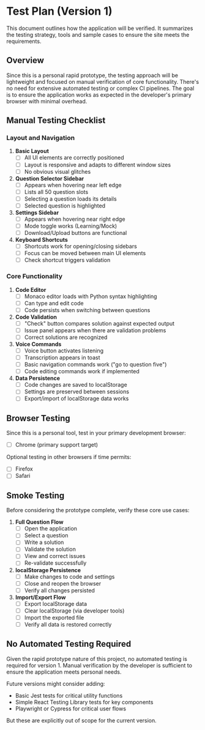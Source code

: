 # Test Plan (Version 1)

This document outlines how the application will be verified. It summarizes the testing strategy, tools and sample cases to ensure the site meets the requirements.

## Overview

Since this is a personal rapid prototype, the testing approach will be lightweight and focused on manual verification of core functionality. There's no need for extensive automated testing or complex CI pipelines. The goal is to ensure the application works as expected in the developer's primary browser with minimal overhead.

## Manual Testing Checklist

### Layout and Navigation

1. **Basic Layout**
   - [ ] All UI elements are correctly positioned
   - [ ] Layout is responsive and adapts to different window sizes
   - [ ] No obvious visual glitches

2. **Question Selector Sidebar**
   - [ ] Appears when hovering near left edge
   - [ ] Lists all 50 question slots
   - [ ] Selecting a question loads its details
   - [ ] Selected question is highlighted

3. **Settings Sidebar**
   - [ ] Appears when hovering near right edge
   - [ ] Mode toggle works (Learning/Mock)
   - [ ] Download/Upload buttons are functional

4. **Keyboard Shortcuts**
   - [ ] Shortcuts work for opening/closing sidebars
   - [ ] Focus can be moved between main UI elements
   - [ ] Check shortcut triggers validation

### Core Functionality

1. **Code Editor**
   - [ ] Monaco editor loads with Python syntax highlighting
   - [ ] Can type and edit code
   - [ ] Code persists when switching between questions

2. **Code Validation**
   - [ ] "Check" button compares solution against expected output
   - [ ] Issue panel appears when there are validation problems
   - [ ] Correct solutions are recognized

3. **Voice Commands**
   - [ ] Voice button activates listening
   - [ ] Transcription appears in toast
   - [ ] Basic navigation commands work ("go to question five")
   - [ ] Code editing commands work if implemented

4. **Data Persistence**
   - [ ] Code changes are saved to localStorage
   - [ ] Settings are preserved between sessions
   - [ ] Export/import of localStorage data works

## Browser Testing

Since this is a personal tool, test in your primary development browser:
- [ ] Chrome (primary support target)

Optional testing in other browsers if time permits:
- [ ] Firefox
- [ ] Safari

## Smoke Testing

Before considering the prototype complete, verify these core use cases:

1. **Full Question Flow**
   - [ ] Open the application
   - [ ] Select a question
   - [ ] Write a solution
   - [ ] Validate the solution
   - [ ] View and correct issues
   - [ ] Re-validate successfully

2. **localStorage Persistence**
   - [ ] Make changes to code and settings
   - [ ] Close and reopen the browser
   - [ ] Verify all changes persisted

3. **Import/Export Flow**
   - [ ] Export localStorage data
   - [ ] Clear localStorage (via developer tools)
   - [ ] Import the exported file
   - [ ] Verify all data is restored correctly

## No Automated Testing Required

Given the rapid prototype nature of this project, no automated testing is required for version 1. Manual verification by the developer is sufficient to ensure the application meets personal needs.

Future versions might consider adding:
- Basic Jest tests for critical utility functions
- Simple React Testing Library tests for key components
- Playwright or Cypress for critical user flows

But these are explicitly out of scope for the current version.
